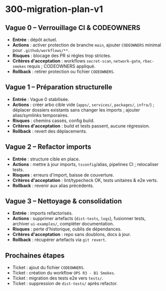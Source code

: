 # 300-migration-plan-v1

## Vague 0 – Verrouillage CI & CODEOWNERS

- **Entrée** : dépôt actuel.
- **Actions** : activer protection de branche `main`, ajouter `CODEOWNERS` minimal pour `.github/workflows/**`.
- **Risques** : blocage des PR si règles trop strictes.
- **Critères d'acceptation** : workflows `secret-scan`, `network-gate`, `rbac-smokes` requis ; CODEOWNERS appliqué.
- **Rollback** : retirer protection ou fichier `CODEOWNERS`.

## Vague 1 – Préparation structurelle

- **Entrée** : Vague 0 stabilisée.
- **Actions** : créer arbo cible vide (`apps/`, `services/`, `packages/`, `infra/`) ; déplacer dossiers existants sans changer les imports ; ajouter alias/symlinks temporaires.
- **Risques** : chemins cassés, config build.
- **Critères d'acceptation** : build et tests passent, aucune régression.
- **Rollback** : revert des déplacements.

## Vague 2 – Refactor imports

- **Entrée** : structure cible en place.
- **Actions** : mettre à jour imports, `tsconfig`/alias, pipelines CI ; relocaliser tests.
- **Risques** : erreurs d'import, baisse de couverture.
- **Critères d'acceptation** : lint/typecheck OK, tests unitaires & e2e verts.
- **Rollback** : revenir aux alias précédents.

## Vague 3 – Nettoyage & consolidation

- **Entrée** : imports refactorisés.
- **Actions** : supprimer artefacts (`dist-tests`, `logs`), fusionner tests, archiver `ui-examples/`, compléter documentation.
- **Risques** : perte d'historique, oublis de dépendances.
- **Critères d'acceptation** : repo sans doublons, docs à jour.
- **Rollback** : récupérer artefacts via `git revert`.

## Prochaines étapes

- Ticket : ajout du fichier `CODEOWNERS`.
- Ticket : création du workflow `OPS R3 - B1 Smokes`.
- Ticket : migration des tests e2e vers `tests/`.
- Ticket : suppression de `dist-tests/` après refactor.

